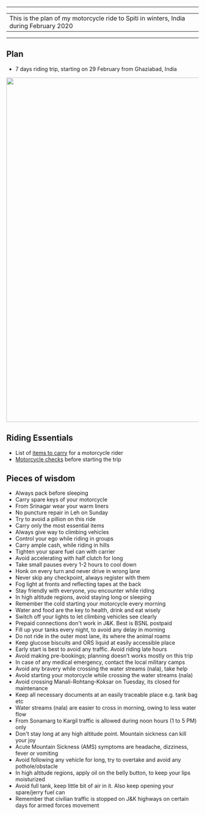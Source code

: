 
---

|  |
| :---  |
| This is the plan of my motorcycle ride to Spiti in winters, India during February 2020 |

---

## **Plan**
* 7 days riding trip, starting on 29 February from Ghaziabad, India

<p align="center"><img src="https://github.com/inbravo/travel/raw/master/june-2019/images/itinerary.jpg" width="900"></p>

## Riding Essentials		
* List of [items to carry](https://github.com/inbravo/travel/blob/master/february-2020/references/carry-list/README.md) for a motorcycle rider
* [Motorcycle checks](https://github.com/inbravo/travel/blob/master/february-2020/references/check-list/README.md) before starting the trip

## **Pieces of wisdom**
* Always pack before sleeping
* Carry spare keys of your motorcycle
* From Srinagar wear your warm liners
* No puncture repair in Leh on Sunday
* Try to avoid a pillion on this ride
* Carry only the most essential items
* Always give way to climbing vehicles 
* Control your ego while riding in groups
* Carry ample cash, while riding in hills
* Tighten your spare fuel can with carrier
* Avoid accelerating with half clutch for long
* Take small pauses every 1-2 hours to cool down
* Honk on every turn and never drive in wrong lane
* Never skip any checkpoint, always register with them
* Fog light at fronts and reflecting tapes at the back
* Stay friendly with everyone, you encounter while riding
* In high altitude regions, avoid staying long or sleeping
* Remember the cold starting your motorcycle every morning 
* Water and food are the key to health, drink and eat wisely
* Switch off your lights to let climbing vehicles see clearly
* Prepaid connections don't work in J&K. Best is BSNL postpaid
* Fill up your tanks every night, to avoid any delay in morning
* Do not ride in the outer most lane, its where the animal roams
* Keep glucose biscuits and ORS liquid at easily accessible place
* Early start is best to avoid any traffic. Avoid riding late hours
* Avoid making pre-bookings; planning doesn’t works mostly on this trip
* In case of any medical emergency, contact the local military camps
* Avoid any bravery while crossing the water streams (nala), take help
* Avoid starting your motorcycle while crossing the water streams (nala)
* Avoid crossing Manali-Rohtang-Koksar on Tuesday, its closed for maintenance
* Keep all necessary documents at an easily traceable place e.g. tank bag etc
* Water streams (nala) are easier to cross in morning, owing to less water flow
* From Sonamarg to Kargil traffic is allowed during noon hours (1 to 5 PM) only
* Don't stay long at any high altitude point. Mountain sickness can kill your joy
* Acute Mountain Sickness (AMS) symptoms are headache, dizziness, fever or vomiting  
* Avoid following any vehicle for long, try to overtake and avoid any pothole/obstacle
* In high altitude regions, apply oil on the belly button, to keep your lips moisturized
* Avoid full tank, keep little bit of air in it. Also keep opening your spare/jerry fuel can
* Remember that civilian traffic is stopped on J&K highways on certain days for armed forces movement
